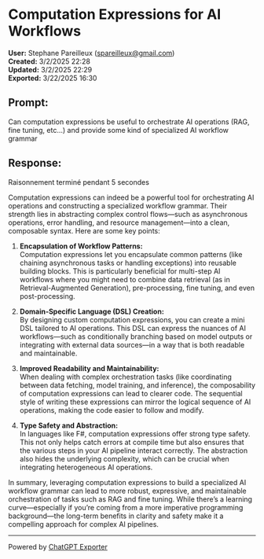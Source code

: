 # Computation Expressions for AI Workflows

**User:** Stephane Pareilleux (spareilleux@gmail.com)  
**Created:** 3/2/2025 22:28  
**Updated:** 3/2/2025 22:29  
**Exported:** 3/22/2025 16:30  

## Prompt:
Can computation expressions be useful to orchestrate AI operations (RAG, fine tuning, etc...) and provide some kind of specialized AI workflow grammar

## Response:
Raisonnement terminé pendant 5 secondes

Computation expressions can indeed be a powerful tool for orchestrating AI operations and constructing a specialized workflow grammar. Their strength lies in abstracting complex control flows—such as asynchronous operations, error handling, and resource management—into a clean, composable syntax. Here are some key points:

1.  **Encapsulation of Workflow Patterns:**  
    Computation expressions let you encapsulate common patterns (like chaining asynchronous tasks or handling exceptions) into reusable building blocks. This is particularly beneficial for multi-step AI workflows where you might need to combine data retrieval (as in Retrieval-Augmented Generation), pre-processing, fine tuning, and even post-processing.
    
2.  **Domain-Specific Language (DSL) Creation:**  
    By designing custom computation expressions, you can create a mini DSL tailored to AI operations. This DSL can express the nuances of AI workflows—such as conditionally branching based on model outputs or integrating with external data sources—in a way that is both readable and maintainable.
    
3.  **Improved Readability and Maintainability:**  
    When dealing with complex orchestration tasks (like coordinating between data fetching, model training, and inference), the composability of computation expressions can lead to clearer code. The sequential style of writing these expressions can mirror the logical sequence of AI operations, making the code easier to follow and modify.
    
4.  **Type Safety and Abstraction:**  
    In languages like F#, computation expressions offer strong type safety. This not only helps catch errors at compile time but also ensures that the various steps in your AI pipeline interact correctly. The abstraction also hides the underlying complexity, which can be crucial when integrating heterogeneous AI operations.
    

In summary, leveraging computation expressions to build a specialized AI workflow grammar can lead to more robust, expressive, and maintainable orchestration of tasks such as RAG and fine tuning. While there’s a learning curve—especially if you’re coming from a more imperative programming background—the long-term benefits in clarity and safety make it a compelling approach for complex AI pipelines.



---
Powered by [ChatGPT Exporter](https://www.chatgptexporter.com)